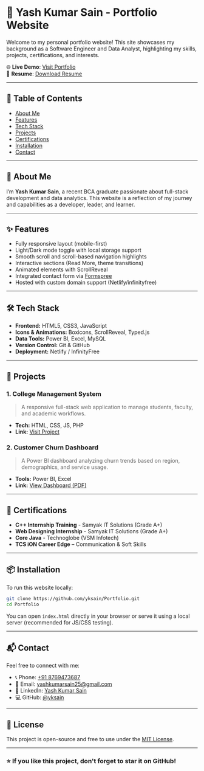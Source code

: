 
# 💼 Yash Kumar Sain - Portfolio Website

Welcome to my personal portfolio website! This site showcases my background as a Software Engineer and Data Analyst, highlighting my skills, projects, certifications, and interests.

🌐 **Live Demo**: [Visit Portfolio](https://find4.info/yashkumar/)  
📄 **Resume**: [Download Resume](Docs/Yash_Kumar_Sain_Resume.pdf)

---

## 📌 Table of Contents

- [About Me](#-about-me)
- [Features](#-features)
- [Tech Stack](#-tech-stack)
- [Projects](#-projects)
- [Certifications](#-certifications)
- [Installation](#-installation)
- [Contact](#-contact)

---

## 👤 About Me

I’m **Yash Kumar Sain**, a recent BCA graduate passionate about full-stack development and data analytics. This website is a reflection of my journey and capabilities as a developer, leader, and learner.

---

## ✨ Features

- Fully responsive layout (mobile-first)
- Light/Dark mode toggle with local storage support
- Smooth scroll and scroll-based navigation highlights
- Interactive sections (Read More, theme transitions)
- Animated elements with ScrollReveal
- Integrated contact form via [Formspree](https://formspree.io/)
- Hosted with custom domain support (Netlify/infinityfree)

---

## 🛠️ Tech Stack

- **Frontend:** HTML5, CSS3, JavaScript
- **Icons & Animations:** Boxicons, ScrollReveal, Typed.js
- **Data Tools:** Power BI, Excel, MySQL
- **Version Control:** Git & GitHub
- **Deployment:** Netlify / InfinityFree

---

## 🚀 Projects

### 1. **College Management System**
> A responsive full-stack web application to manage students, faculty, and academic workflows.

- **Tech:** HTML, CSS, JS, PHP  
- **Link:** [Visit Project](https://find4.info/yashkumar/)

### 2. **Customer Churn Dashboard**
> A Power BI dashboard analyzing churn trends based on region, demographics, and service usage.

- **Tools:** Power BI, Excel  
- **Link:** [View Dashboard (PDF)](Docs/Dashboard.pdf)

---

## 🏅 Certifications

- **C++ Internship Training** - Samyak IT Solutions (Grade A+)
- **Web Designing Internship** - Samyak IT Solutions (Grade A+)
- **Core Java** - Technoglobe (VSM Infotech)
- **TCS iON Career Edge** – Communication & Soft Skills

---

## 📦 Installation

To run this website locally:

```bash
git clone https://github.com/yksain/Portfolio.git
cd Portfolio
```

You can open `index.html` directly in your browser or serve it using a local server (recommended for JS/CSS testing).

---

## 📬 Contact

Feel free to connect with me:

- 📞 Phone: [+91 8769473687](tel:+918769473687)
- 📧 Email: [yashkumarsain25@gmail.com](mailto:yashkumarsain25@gmail.com)
- 💼 LinkedIn: [Yash Kumar Sain](https://www.linkedin.com/in/yash-kumar-sain)
- 💻 GitHub: [@yksain](https://github.com/yksain)

---

## 📄 License

This project is open-source and free to use under the [MIT License](LICENSE).

---

### ⭐ If you like this project, don't forget to star it on GitHub!
